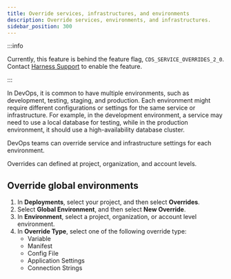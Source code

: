 ```yaml
---
title: Override services, infrastructures, and environments
description: Override services, environments, and infrastructures.
sidebar_position: 300
---
```


:::info

Currently, this feature is behind the feature flag, `CDS_SERVICE_OVERRIDES_2_0`. Contact [Harness Support](mailto:support@harness.io) to enable the feature.

:::  

In DevOps, it is common to have multiple environments, such as development, testing, staging, and production. Each environment might require different configurations or settings for the same service or infrastructure. For example, in the development environment, a service may need to use a local database for testing, while in the production environment, it should use a high-availability database cluster.

DevOps teams can override service and infrastructure settings for each environment.

Overrides can defined at project, organization, and account levels.

## Override global environments

1. In **Deployments**, select your project, and then select **Overrides**.
2. Select **Global Environment**, and then select **New Override**.
3. In **Environment**, select a project, organization, or account level environment.
4. In **Override Type**, select one of the following override type:  
   - Variable
   - Manifest
   - Config File
   - Application Settings
   - Connection Strings